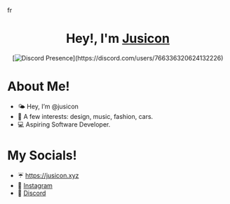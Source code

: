fr<div align="center" dir="auto">
  <h1 dir="auto">
  <a id="" class="anchor" aria-hidden="true" href="#">
    </a>
		 Hey!, I'm 
    <a href="https://jusicon.xyz">Jusicon</a>
  </h1>
  
[![Discord Presence](https://lanyard.cnrad.dev/api/766336320624132226?idleMessage=floating+in+space!)](https://discord.com/users/766336320624132226)
</div>

# About Me!
- 🌤 Hey, I’m @jusicon
- 💫 A few interests: design, music, fashion, cars.
- 💻 Aspiring Software Developer.

# My Socials!
- ☔️ https://jusicon.xyz
- 📸 [Instagram](https://instagram.com/jusiconn)
- 👾 [Discord](https://dsc.gg/ad-café)
<!---
jusicon/jusicon is a ✨ special ✨ repository because its `README.md` (this file) appears on your GitHub profile.
You can click the Preview link to take a look at your changes.
--->

